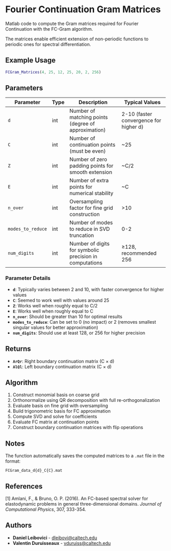 # Fourier Continuation Gram Matrices

Matlab code to compute the Gram matrices required for Fourier Continuation with the FC-Gram algorithm. 

The matrices enable efficient extension of non-periodic functions to periodic ones for spectral differentiation.

## Example Usage

```matlab
FCGram_Matrices(4, 25, 12, 25, 20, 2, 256)
```

## Parameters

| Parameter | Type | Description | Typical Values |
|-----------|------|-------------|----------------|
| `d` | int | Number of matching points (degree of approximation) | 2-10 (faster convergence for higher d) |
| `C` | int | Number of continuation points (must be even) | ~25 |
| `Z` | int | Number of zero padding points for smooth extension | ~C/2 |
| `E` | int | Number of extra points for numerical stability | ~C |
| `n_over` | int | Oversampling factor for fine grid construction | >10 |
| `modes_to_reduce` | int | Number of modes to reduce in SVD truncation | 0-2 |
| `num_digits` | int | Number of digits for symbolic precision in computations | ≥128, recommended 256 |

### Parameter Details

- **`d`**: Typically varies between 2 and 10, with faster convergence for higher values
- **`C`**: Seemed to work well with values around 25
- **`Z`**: Works well when roughly equal to C/2
- **`E`**: Works well when roughly equal to C
- **`n_over`**: Should be greater than 10 for optimal results
- **`modes_to_reduce`**: Can be set to 0 (no impact) or 2 (removes smallest singular values for better approximation)
- **`num_digits`**: Should use at least 128, or 256 for higher precision

## Returns

- **`ArQr`**: Right boundary continuation matrix (C × d)
- **`AlQl`**: Left boundary continuation matrix (C × d)

## Algorithm

1. Construct monomial basis on coarse grid
2. Orthonormalize using QR decomposition with full re-orthogonalization
3. Evaluate basis on fine grid with oversampling
4. Build trigonometric basis for FC approximation
5. Compute SVD and solve for coefficients
6. Evaluate FC matrix at continuation points
7. Construct boundary continuation matrices with flip operations

## Notes

The function automatically saves the computed matrices to a `.mat` file in the format:
```
FCGram_data_d{d}_C{C}.mat
```

## References

[1] Amlani, F., & Bruno, O. P. (2016). An FC-based spectral solver for elastodynamic problems in general three-dimensional domains. *Journal of Computational Physics*, 307, 333-354.

## Authors

- **Daniel Leibovici** - [dleibovi@caltech.edu](mailto:dleibovi@caltech.edu)
- **Valentin Duruisseaux** - [vduruiss@caltech.edu](mailto:vduruiss@caltech.edu)
